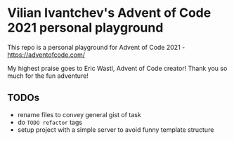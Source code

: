 # Vilian Ivantchev's Advent of Code 2021 personal playground

This repo is a personal playground for Advent of Code 2021 -
https://adventofcode.com/

My highest praise goes to Eric Wastl, Advent of Code creator! Thank you so much
for the fun adventure!

## TODOs
- rename files to convey general gist of task
- do `TODO refactor` tags
- setup project with a simple server to avoid funny template structure
